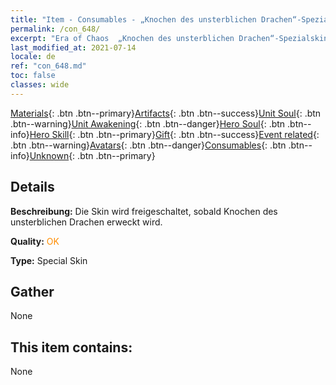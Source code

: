 ```yaml
---
title: "Item - Consumables - „Knochen des unsterblichen Drachen“-Spezialskin"
permalink: /con_648/
excerpt: "Era of Chaos  „Knochen des unsterblichen Drachen“-Spezialskin"
last_modified_at: 2021-07-14
locale: de
ref: "con_648.md"
toc: false
classes: wide
---
```

 [Materials](/ItemsDE/){: .btn .btn--primary}[Artifacts](/ItemsDE/Artifacts/){: .btn .btn--success}[Unit Soul](/ItemsDE/UnitSoul/){: .btn .btn--warning}[Unit Awakening](/ItemsDE/UnitAwakening/){: .btn .btn--danger}[Hero Soul](/ItemsDE/HeroSoul/){: .btn .btn--info}[Hero Skill](/ItemsDE/HeroSkill/){: .btn .btn--primary}[Gift](/ItemsDE/Gift/){: .btn .btn--success}[Event related](/ItemsDE/Events/){: .btn .btn--warning}[Avatars](/ItemsDE/Avatars/){: .btn .btn--danger}[Consumables](/ItemsDE/Consumables/){: .btn .btn--info}[Unknown](/ItemsDE/Unknown/){: .btn .btn--primary}

## Details
 **Beschreibung:** Die Skin wird freigeschaltet, sobald Knochen des unsterblichen Drachen erweckt wird.

 **Quality:** <span style="color: #FF8C00">OK</span>

 **Type:** Special Skin

## Gather

  None

## This item contains:

  None

